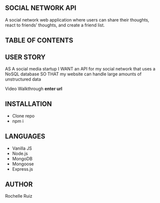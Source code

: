 ## SOCIAL NETWORK API
A social network web application where users can share their thoughts, react to friends’ thoughts, and create a friend list.

## TABLE OF CONTENTS


## USER STORY
AS A social media startup
I WANT an API for my social network that uses a NoSQL database
SO THAT my website can handle large amounts of unstructured data


Video Walkthrough
**enter url**


## INSTALLATION 
* Clone repo
* npm i

## LANGUAGES

* Vanilla JS
* Node.js
* MongoDB
* Mongoose
* Express.js


## AUTHOR
Rochelle Ruiz
